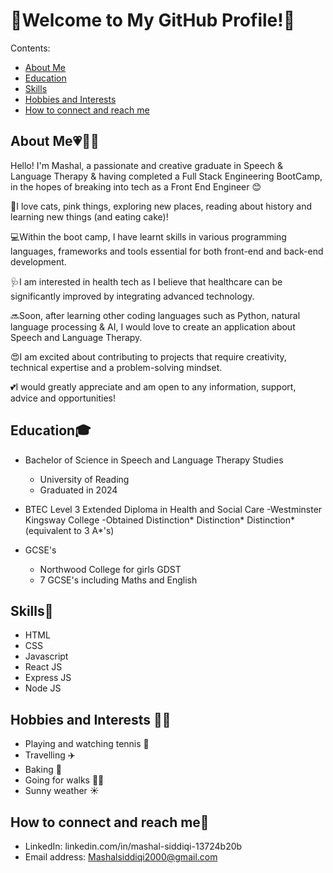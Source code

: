 # 🌸Welcome to My GitHub Profile!🌸

Contents:
+ [About Me](#About_Me💗🎀🦋)
+ [Education](#Education🎓)
+ [Skills](#Skills📖)
+ [Hobbies and Interests](#Hobbies_and_Interests🤸‍♀️)
+ [How to connect and reach me](#How_to_connect_and_reach_me🎉)

## About Me💗🎀🦋

Hello! I'm Mashal, a passionate and creative graduate in Speech & Language Therapy & having completed a Full Stack Engineering BootCamp, in the hopes of breaking into tech as a Front End Engineer 😊

🌟I love cats, pink things, exploring new places, reading about history and learning new things (and eating cake)!

💻Within the boot camp, I have learnt skills in various programming languages, frameworks and tools essential for both front-end and back-end development. 

🩺I am interested in health tech as I believe that healthcare can be significantly improved by integrating advanced technology. 

🔜Soon, after learning other coding languages such as Python, natural language processing & AI, I would love to create an application about Speech and Language Therapy.

😍I am excited about contributing to projects that require creativity, technical expertise and a problem-solving mindset.

💕I would greatly appreciate and am open to any information, support, advice and opportunities!

## Education🎓 

+ Bachelor of Science in Speech and Language Therapy Studies
  - University of Reading
  - Graduated in 2024

+ BTEC Level 3 Extended Diploma in Health and Social Care
  -Westminster Kingsway College
  -Obtained Distinction* Distinction* Distinction* (equivalent to 3 A*'s)
  
+ GCSE's
  - Northwood College for girls GDST
  - 7 GCSE's including Maths and English
 
## Skills📖

+ HTML
+ CSS
+ Javascript
+ React JS
+ Express JS
+ Node JS
 
## Hobbies and Interests 🤸‍♀️

+ Playing and watching tennis 🎾
+ Travelling ✈️
+ Baking 🧁
+ Going for walks 🚶‍♀️
+ Sunny weather ☀️

## How to connect and reach me🎉

+ LinkedIn: linkedin.com/in/mashal-siddiqi-13724b20b 
+ Email address: Mashalsiddiqi2000@gmail.com
